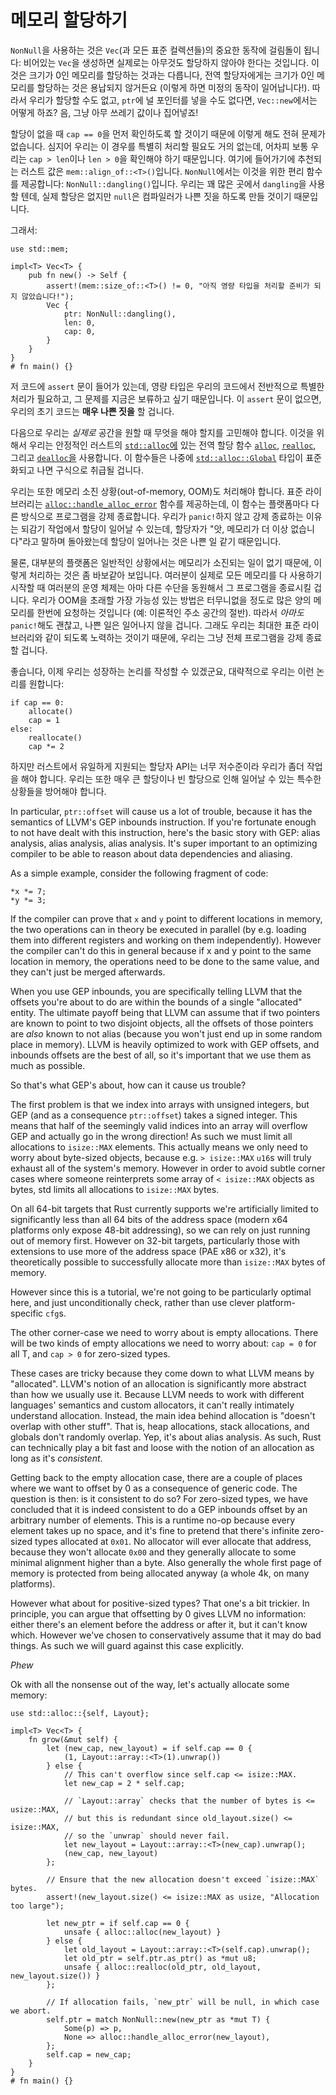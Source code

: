# 메모리 할당하기

`NonNull`을 사용하는 것은 `Vec`(과 모든 표준 컬렉션들)의 중요한 동작에 걸림돌이 됩니다: 비어있는 `Vec`을 생성하면 실제로는 아무것도 할당하지 않아야 한다는 것입니다. 이것은 크기가 0인 메모리를 할당하는 것과는 다릅니다, 전역 할당자에게는 크기가 0인 메모리를 할당하는 것은 용납되지 않거든요 (이렇게 하면 미정의 동작이 일어납니다!). 따라서 우리가 할당할 수도 없고, `ptr`에 널 포인터를 넣을 수도 없다면, `Vec::new`에서는 어떻게 하죠? 음, 그냥 아무 쓰레기 값이나 집어넣죠!

할당이 없을 때 `cap == 0`을 먼저 확인하도록 할 것이기 때문에 이렇게 해도 전혀 문제가 없습니다. 심지어 우리는 이 경우를 특별히 처리할 필요도 거의 없는데, 어차피 보통 우리는 `cap > len`이나 `len > 0`을 확인해야 하기 때문입니다. 여기에 들어가기에 추천되는 러스트 값은 `mem::align_of::<T>()`입니다. `NonNull`에서는 이것을 위한 편리 함수를 제공합니다: `NonNull::dangling()`입니다. 우리는 꽤 많은 곳에서 `dangling`을 사용할 텐데, 실제 할당은 없지만 `null`은 컴파일러가 나쁜 짓을 하도록 만들 것이기 때문입니다.

그래서:

<!-- ignore: explanation code -->
```rust,ignore
use std::mem;

impl<T> Vec<T> {
    pub fn new() -> Self {
        assert!(mem::size_of::<T>() != 0, "아직 영량 타입을 처리할 준비가 되지 않았습니다!");
        Vec {
            ptr: NonNull::dangling(),
            len: 0,
            cap: 0,
        }
    }
}
# fn main() {}
```

저 코드에 `assert` 문이 들어가 있는데, 영량 타입은 우리의 코드에서 전반적으로 특별한 처리가 필요하고, 그 문제를 지금은 보류하고 싶기 때문입니다. 이 `assert` 문이 없으면, 우리의 초기 코드는 **매우 나쁜 짓을** 할 겁니다.

다음으로 우리는 *실제로* 공간을 원할 때 무엇을 해야 할지를 고민해야 합니다. 이것을 위해서 우리는 안정적인 러스트의 [`std::alloc`에][std_alloc] 있는 전역 할당 함수 [`alloc`][alloc], [`realloc`][realloc],
그리고 [`dealloc`을][dealloc] 사용합니다. 이 함수들은 나중에 [`std::alloc::Global`][Global] 타입이 표준화되고 나면 구식으로 취급될 겁니다.

우리는 또한 메모리 소진 상황(out-of-memory, OOM)도 처리해야 합니다. 표준 라이브러리는 [`alloc::handle_alloc_error`][handle_alloc_error] 함수를 제공하는데, 이 함수는 플랫폼마다 다른 방식으로 프로그램을 강제 종료합니다. 우리가 `panic!`하지 않고 강제 종료하는 이유는 되감기 작업에서 할당이 일어날 수 있는데, 할당자가 "앗, 메모리가 더 이상 없습니다"라고 말하며 돌아왔는데 할당이 일어나는 것은 나쁜 일 같기 때문입니다.

물론, 대부분의 플랫폼은 일반적인 상황에서는 메모리가 소진되는 일이 없기 때문에, 이렇게 처리하는 것은 좀 바보같아 보입니다. 여러분이 실제로 모든 메모리를 다 사용하기 시작할 때 여러분의 운영 체제는 아마 다른 수단을 동원해서 그 프로그램을 종료시킬 겁니다. 우리가 OOM을 초래할 가장 가능성 있는 방법은 터무니없을 정도로 많은 양의 메모리를 한번에 요청하는 것입니다 (예: 이론적인 주소 공간의 절반). 따라서 *아마도* `panic!`해도 괜찮고, 나쁜 일은 일어나지 않을 겁니다. 그래도 우리는 최대한 표준 라이브러리와 같이 되도록 노력하는 것이기 때문에, 우리는 그냥 전체 프로그램을 강제 종료할 겁니다.

좋습니다, 이제 우리는 성장하는 논리를 작성할 수 있겠군요, 대략적으로 우리는 이런 논리를 원합니다:

```text
if cap == 0:
    allocate()
    cap = 1
else:
    reallocate()
    cap *= 2
```

하지만 러스트에서 유일하게 지원되는 할당자 API는 너무 저수준이라 우리가 좀더 작업을 해야 합니다. 우리는 또한 매우 큰 할당이나 빈 할당으로 인해 일어날 수 있는 특수한 상황들을 방어해야 합니다.

In particular, `ptr::offset` will cause us a lot of trouble, because it has
the semantics of LLVM's GEP inbounds instruction. If you're fortunate enough to
not have dealt with this instruction, here's the basic story with GEP: alias
analysis, alias analysis, alias analysis. It's super important to an optimizing
compiler to be able to reason about data dependencies and aliasing.

As a simple example, consider the following fragment of code:

<!-- ignore: simplified code -->
```rust,ignore
*x *= 7;
*y *= 3;
```

If the compiler can prove that `x` and `y` point to different locations in
memory, the two operations can in theory be executed in parallel (by e.g.
loading them into different registers and working on them independently).
However the compiler can't do this in general because if x and y point to
the same location in memory, the operations need to be done to the same value,
and they can't just be merged afterwards.

When you use GEP inbounds, you are specifically telling LLVM that the offsets
you're about to do are within the bounds of a single "allocated" entity. The
ultimate payoff being that LLVM can assume that if two pointers are known to
point to two disjoint objects, all the offsets of those pointers are *also*
known to not alias (because you won't just end up in some random place in
memory). LLVM is heavily optimized to work with GEP offsets, and inbounds
offsets are the best of all, so it's important that we use them as much as
possible.

So that's what GEP's about, how can it cause us trouble?

The first problem is that we index into arrays with unsigned integers, but
GEP (and as a consequence `ptr::offset`) takes a signed integer. This means
that half of the seemingly valid indices into an array will overflow GEP and
actually go in the wrong direction! As such we must limit all allocations to
`isize::MAX` elements. This actually means we only need to worry about
byte-sized objects, because e.g. `> isize::MAX` `u16`s will truly exhaust all of
the system's memory. However in order to avoid subtle corner cases where someone
reinterprets some array of `< isize::MAX` objects as bytes, std limits all
allocations to `isize::MAX` bytes.

On all 64-bit targets that Rust currently supports we're artificially limited
to significantly less than all 64 bits of the address space (modern x64
platforms only expose 48-bit addressing), so we can rely on just running out of
memory first. However on 32-bit targets, particularly those with extensions to
use more of the address space (PAE x86 or x32), it's theoretically possible to
successfully allocate more than `isize::MAX` bytes of memory.

However since this is a tutorial, we're not going to be particularly optimal
here, and just unconditionally check, rather than use clever platform-specific
`cfg`s.

The other corner-case we need to worry about is empty allocations. There will
be two kinds of empty allocations we need to worry about: `cap = 0` for all T,
and `cap > 0` for zero-sized types.

These cases are tricky because they come
down to what LLVM means by "allocated". LLVM's notion of an
allocation is significantly more abstract than how we usually use it. Because
LLVM needs to work with different languages' semantics and custom allocators,
it can't really intimately understand allocation. Instead, the main idea behind
allocation is "doesn't overlap with other stuff". That is, heap allocations,
stack allocations, and globals don't randomly overlap. Yep, it's about alias
analysis. As such, Rust can technically play a bit fast and loose with the notion of
an allocation as long as it's *consistent*.

Getting back to the empty allocation case, there are a couple of places where
we want to offset by 0 as a consequence of generic code. The question is then:
is it consistent to do so? For zero-sized types, we have concluded that it is
indeed consistent to do a GEP inbounds offset by an arbitrary number of
elements. This is a runtime no-op because every element takes up no space,
and it's fine to pretend that there's infinite zero-sized types allocated
at `0x01`. No allocator will ever allocate that address, because they won't
allocate `0x00` and they generally allocate to some minimal alignment higher
than a byte. Also generally the whole first page of memory is
protected from being allocated anyway (a whole 4k, on many platforms).

However what about for positive-sized types? That one's a bit trickier. In
principle, you can argue that offsetting by 0 gives LLVM no information: either
there's an element before the address or after it, but it can't know which.
However we've chosen to conservatively assume that it may do bad things. As
such we will guard against this case explicitly.

*Phew*

Ok with all the nonsense out of the way, let's actually allocate some memory:

<!-- ignore: simplified code -->
```rust,ignore
use std::alloc::{self, Layout};

impl<T> Vec<T> {
    fn grow(&mut self) {
        let (new_cap, new_layout) = if self.cap == 0 {
            (1, Layout::array::<T>(1).unwrap())
        } else {
            // This can't overflow since self.cap <= isize::MAX.
            let new_cap = 2 * self.cap;

            // `Layout::array` checks that the number of bytes is <= usize::MAX,
            // but this is redundant since old_layout.size() <= isize::MAX,
            // so the `unwrap` should never fail.
            let new_layout = Layout::array::<T>(new_cap).unwrap();
            (new_cap, new_layout)
        };

        // Ensure that the new allocation doesn't exceed `isize::MAX` bytes.
        assert!(new_layout.size() <= isize::MAX as usize, "Allocation too large");

        let new_ptr = if self.cap == 0 {
            unsafe { alloc::alloc(new_layout) }
        } else {
            let old_layout = Layout::array::<T>(self.cap).unwrap();
            let old_ptr = self.ptr.as_ptr() as *mut u8;
            unsafe { alloc::realloc(old_ptr, old_layout, new_layout.size()) }
        };

        // If allocation fails, `new_ptr` will be null, in which case we abort.
        self.ptr = match NonNull::new(new_ptr as *mut T) {
            Some(p) => p,
            None => alloc::handle_alloc_error(new_layout),
        };
        self.cap = new_cap;
    }
}
# fn main() {}
```

[Global]: ../../std/alloc/struct.Global.html
[handle_alloc_error]: ../../alloc/alloc/fn.handle_alloc_error.html
[alloc]: ../../alloc/alloc/fn.alloc.html
[realloc]: ../../alloc/alloc/fn.realloc.html
[dealloc]: ../../alloc/alloc/fn.dealloc.html
[std_alloc]: ../../alloc/alloc/index.html

